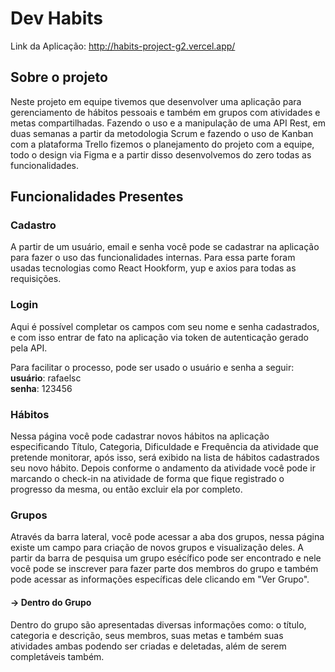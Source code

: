 # Dev Habits

Link da Aplicação: http://habits-project-g2.vercel.app/

## Sobre o projeto
Neste projeto em equipe tivemos que desenvolver uma aplicação para gerenciamento de hábitos pessoais e também em grupos com atividades e metas compartilhadas. Fazendo o uso e a manipulação de uma API Rest, em duas semanas a partir da metodologia Scrum e fazendo o uso de Kanban com a plataforma Trello fizemos o planejamento do projeto com a equipe, todo o design via Figma e a partir disso desenvolvemos do zero todas as funcionalidades.

## Funcionalidades Presentes

### Cadastro
A partir de um usuário, email e senha você pode se cadastrar na aplicação para fazer o uso das funcionalidades internas. Para essa parte foram usadas tecnologias como React Hookform, yup e axios para todas as requisições.

### Login
Aqui é possível completar os campos com seu nome e senha cadastrados, e com isso entrar de fato na aplicação via token de autenticação gerado pela API.

Para facilitar o processo, pode ser usado o usuário e senha a seguir:<br>
<strong>usuário</strong>: rafaelsc<br>
<strong>senha</strong>: 123456<br>

### Hábitos
Nessa página você pode cadastrar novos hábitos na aplicação especificando Título, Categoria, Dificuldade e Frequência da atividade que pretende monitorar, após isso, será exibido na lista de hábitos cadastrados seu novo hábito. Depois conforme o andamento da atividade você pode ir marcando o check-in na atividade de forma que fique registrado o progresso da mesma, ou então excluir ela por completo.

### Grupos
Através da barra lateral, você pode acessar a aba dos grupos, nessa página existe um campo para criação de novos grupos e visualização deles. A partir da barra de pesquisa um grupo esécífico pode ser encontrado e nele você pode se inscrever para fazer parte dos membros do grupo e também pode acessar as informações específicas dele clicando em "Ver Grupo".

#### -> Dentro do Grupo
Dentro do grupo são apresentadas diversas informações como: o título, categoria e descrição, seus membros, suas metas e também suas atividades ambas podendo ser criadas e deletadas, além de serem completáveis também.
